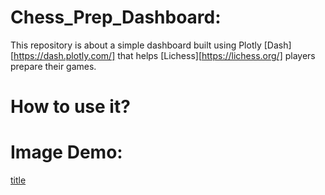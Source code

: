

# Chess_Prep_Dashboard:

This repository is about a simple dashboard built using Plotly [Dash][https://dash.plotly.com/] that helps [Lichess][https://lichess.org/] players prepare their games.

# How to use it?


# Image Demo:
[title](C:\Users\walid\Desktop\Yassine\python\actual_projects\dash\demo.png)

